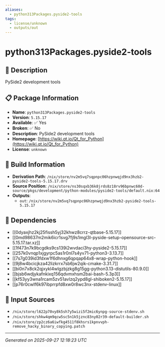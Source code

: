 ```yaml
---
aliases:
  - python313Packages.pyside2-tools
tags:
  - license/unknown
  - outputs/out
---
```


# python313Packages.pyside2-tools

## 📝 Description

PySide2 development tools

## 📋 Package Information

- **Name**: `python313Packages.pyside2-tools`
- **Version**: `5.15.17`
- **Available**: ✅ Yes
- **Broken**: ✅ No
- **Description**: PySide2 development tools
- **Homepage**: [https://wiki.qt.io/Qt_for_Python](https://wiki.qt.io/Qt_for_Python)
- **License**: `unknown`

## 🔧 Build Information

- **Derivation Path**: `/nix/store/nv2m5vq7sqpnpc06hzpnwqjd9nx3hzb2-pyside2-tools-5.15.17.drv`
- **Source Position**: `/nix/store/ns30sqxb36k8jrds8z18rv96bpnwc60d-source/pkgs/development/python-modules/pyside2-tools/default.nix:64`
- **Outputs**:
  - `out`:  `/nix/store/nv2m5vq7sqpnpc06hzpnwqjd9nx3hzb2-pyside2-tools-5.15.17`

## 🔗 Dependencies

- [[0dyaxjhz2kj25fissh5yj32khwz8crrz-qtbase-5.15.17]]
- [[0md98637m2mik6icr1svg7fj9s1mgl3l-pyside-setup-opensource-src-5.15.17.tar.xz]]
- [[1f473n7k9bcgdks9cs139i2wvdaci3hy-pyside2-5.15.17]]
- [[257k0vnqp1xjgyrpc5as1r0nl7s4yv71-python3-3.13.7]]
- [[7s7g039id3fdxw1f6dhnxg6qpqap64x8-wrap-python-hook]]
- [[9j8w4bcicjkza42lizkrrx7sb6jw2qik-cmake-3.31.7]]
- [[bi0n7x8ck2qjxykl4wlgzbjzkg8g15gg-python3.13-distutils-80.9.0]]
- [[bjsb6wdjykafnkixq156qdvmxhsm2bai-bash-5.3p3]]
- [[kf53yy3wna1rcam5zv51avlzq2ypd8gl-shiboken2-5.15.17]]
- [[p76r0cwlf6k97ibprrpfd8xw0r8wc3nx-stdenv-linux]]

## 📁 Input Sources

- `/nix/store/l622p70vy8k5sh7y5wizi5f2mic6ynpg-source-stdenv.sh`
- `/nix/store/shkw4qm9qcw5sc5n1k5jznc83ny02r39-default-builder.sh`
- `/nix/store/zp2cz6a6iwfkg4511f8khsrs1kpnvvph-remove_hacky_binary_copying.patch`

---
*Generated on 2025-09-27 12:18:23 UTC*
